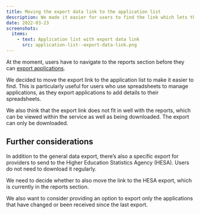 ```yaml
---
title: Moving the export data link to the application list
description: We made it easier for users to find the link which lets them export applications.
date: 2022-03-23
screenshots:
  items:
    - text: Application list with export data link
      src: application-list--export-data-link.png
---
```


At the moment, users have to navigate to the reports section before they can [export applications](/manage-teacher-training-applications/providing-status-and-progress-reports-alongside-data-exports/#data-exports).

We decided to move the export link to the application list to make it easier to find. This is particularly useful for users who use spreadsheets to manage applications, as they export applications to add details to their spreadsheets.

We also think that the export link does not fit in well with the reports, which can be viewed within the service as well as being downloaded. The export can only be downloaded.

## Further considerations

In addition to the general data export, there’s also a specific export for providers to send to the Higher Education Statistics Agency (HESA). Users do not need to download it regularly.

We need to decide whether to also move the link to the HESA export, which is currently in the reports section.

We also want to consider providing an option to export only the applications that have changed or been received since the last export.
